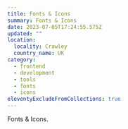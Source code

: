 ```yaml
---
title: Fonts & Icons
summary: Fonts & Icons
date: 2023-07-05T17:24:55.575Z
updated: ""
location:
  locality: Crawley
  country_name: UK
category:
  - frontend
  - development
  - tools
  - fonts
  - icons
eleventyExcludeFromCollections: true
---
```

Fonts & Icons.